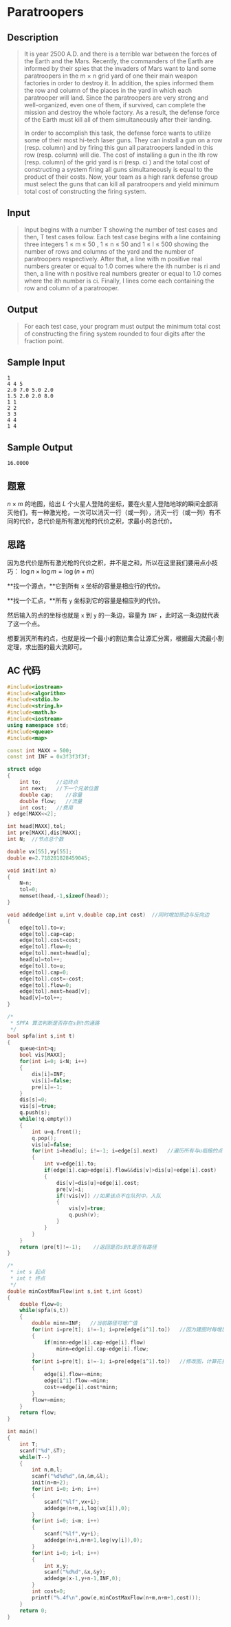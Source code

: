 # Paratroopers

## **Description**

> It is year 2500 A.D. and there is a terrible war between the forces of the Earth and the Mars. Recently, the commanders of the Earth are informed by their spies that the invaders of Mars want to land some paratroopers in the m × n grid yard of one their main weapon factories in order to destroy it. In addition, the spies informed them the row and column of the places in the yard in which each paratrooper will land. Since the paratroopers are very strong and well-organized, even one of them, if survived, can complete the mission and destroy the whole factory. As a result, the defense force of the Earth must kill all of them simultaneously after their landing.
>
> In order to accomplish this task, the defense force wants to utilize some of their most hi-tech laser guns. They can install a gun on a row (resp. column) and by firing this gun all paratroopers landed in this row (resp. column) will die. The cost of installing a gun in the ith row (resp. column) of the grid yard is ri (resp. ci ) and the total cost of constructing a system firing all guns simultaneously is equal to the product of their costs. Now, your team as a high rank defense group must select the guns that can kill all paratroopers and yield minimum total cost of constructing the firing system.



## **Input**

> Input begins with a number T showing the number of test cases and then, T test cases follow. Each test case begins with a line containing three integers 1 ≤ m ≤ 50 , 1 ≤ n ≤ 50 and 1 ≤ l ≤ 500 showing the number of rows and columns of the yard and the number of paratroopers respectively. After that, a line with m positive real numbers greater or equal to 1.0 comes where the ith number is ri and then, a line with n positive real numbers greater or equal to 1.0 comes where the ith number is ci. Finally, l lines come each containing the row and column of a paratrooper.



## **Output**

> For each test case, your program must output the minimum total cost of constructing the firing system rounded to four digits after the fraction point.



## **Sample Input**

    1
    4 4 5
    2.0 7.0 5.0 2.0
    1.5 2.0 2.0 8.0
    1 1
    2 2
    3 3
    4 4
    1 4



## **Sample Output**

    16.0000



## **题意**

$n×m$ 的地图，给出 $L$ 个火星人登陆的坐标，要在火星人登陆地球的瞬间全部消灭他们，有一种激光枪，一次可以消灭一行（或一列），消灭一行（或一列）有不同的代价，总代价是所有激光枪的代价之积，求最小的总代价。



## **思路**

因为总代价是所有激光枪的代价之积，并不是之和，所以在这里我们要用点小技巧： $\log n×\log m=\log (n+m)$

**找一个源点，**它到所有 `x` 坐标的容量是相应行的代价。

**找一个汇点，**所有 `y` 坐标到它的容量是相应列的代价。

然后输入的点的坐标也就是 `x` 到 `y` 的一条边，容量为 `INF` ，此时这一条边就代表了这一个点。

想要消灭所有的点，也就是找一个最小的割边集合让源汇分离，根据最大流最小割定理，求出图的最大流即可。



## **AC 代码**

```cpp
#include<iostream>
#include<algorithm>
#include<stdio.h>
#include<string.h>
#include<math.h>
#include<iostream>
using namespace std;
#include<queue>
#include<map>

const int MAXX = 500;
const int INF = 0x3f3f3f3f;

struct edge
{
    int to;     //边终点
    int next;   //下一个兄弟位置
    double cap;    //容量
    double flow;   //流量
    int cost;   //费用
} edge[MAXX<<2];

int head[MAXX],tol;
int pre[MAXX],dis[MAXX];
int N;  //节点总个数

double vx[55],vy[55];
double e=2.718281828459045;

void init(int n)
{
    N=n;
    tol=0;
    memset(head,-1,sizeof(head));
}

void addedge(int u,int v,double cap,int cost)  //同时增加原边与反向边
{
    edge[tol].to=v;
    edge[tol].cap=cap;
    edge[tol].cost=cost;
    edge[tol].flow=0;
    edge[tol].next=head[u];
    head[u]=tol++;
    edge[tol].to=u;
    edge[tol].cap=0;
    edge[tol].cost=-cost;
    edge[tol].flow=0;
    edge[tol].next=head[v];
    head[v]=tol++;
}

/*
 * SPFA 算法判断是否存在s到t的通路
 */
bool spfa(int s,int t)
{
    queue<int>q;
    bool vis[MAXX];
    for(int i=0; i<N; i++)
    {
        dis[i]=INF;
        vis[i]=false;
        pre[i]=-1;
    }
    dis[s]=0;
    vis[s]=true;
    q.push(s);
    while(!q.empty())
    {
        int u=q.front();
        q.pop();
        vis[u]=false;
        for(int i=head[u]; i!=-1; i=edge[i].next)   //遍历所有与u临接的点
        {
            int v=edge[i].to;
            if(edge[i].cap>edge[i].flow&&dis[v]>dis[u]+edge[i].cost)    //如果可以松弛该点
            {
                dis[v]=dis[u]+edge[i].cost;
                pre[v]=i;
                if(!vis[v]) //如果该点不在队列中，入队
                {
                    vis[v]=true;
                    q.push(v);
                }
            }
        }
    }
    return (pre[t]!=-1);    //返回是否s到t是否有路径
}

/*
 * int s 起点
 * int t 终点
 */
double minCostMaxFlow(int s,int t,int &cost)
{
    double flow=0;
    while(spfa(s,t))
    {
        double minn=INF;   //当前路径可增广值
        for(int i=pre[t]; i!=-1; i=pre[edge[i^1].to])   //因为建图时每增加一条边会同时加入它的反向边，因此i^1为找出与i刚好相反的部分
        {
            if(minn>edge[i].cap-edge[i].flow)
                minn=edge[i].cap-edge[i].flow;
        }
        for(int i=pre[t]; i!=-1; i=pre[edge[i^1].to])   //修改图，计算花费
        {
            edge[i].flow+=minn;
            edge[i^1].flow-=minn;
            cost+=edge[i].cost*minn;
        }
        flow+=minn;
    }
    return flow;
}

int main()
{
    int T;
    scanf("%d",&T);
    while(T--)
    {
        int n,m,l;
        scanf("%d%d%d",&n,&m,&l);
        init(n+m+2);
        for(int i=0; i<n; i++)
        {
            scanf("%lf",vx+i);
            addedge(n+m,i,log(vx[i]),0);
        }
        for(int i=0; i<m; i++)
        {
            scanf("%lf",vy+i);
            addedge(n+i,n+m+1,log(vy[i]),0);
        }
        for(int i=0; i<l; i++)
        {
            int x,y;
            scanf("%d%d",&x,&y);
            addedge(x-1,y+n-1,INF,0);
        }
        int cost=0;
        printf("%.4f\n",pow(e,minCostMaxFlow(n+m,n+m+1,cost)));
    }
    return 0;
}
```

